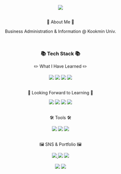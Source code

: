<div align="center">
  <img src="https://capsule-render.vercel.app/api?type=waving&color=auto&height=200&section=header&text=LyuDevz%20Github!&fontSize=90" />
</div>
<br />
<div align="center">
  <p>👻 About Me 👻</p>
  <p>Business Administration & Information @ Kookmin Univ.</p>
</div>
<br />
<div align="center">
  <h3> 📚 Tech Stack 📚 </h3>
  <p> ✏️ What I Have Learned ✏️ </p>
</div>
<div align="center">
  <img src="https://img.shields.io/badge/Python-3776AB?style=flat&logo=Python&logoColor=white" />
  <img src="https://img.shields.io/badge/HTML5-E34F26?style=flat&logo=HTML5&logoColor=white" />
  <img src="https://img.shields.io/badge/CSS3-1572B6?style=flat&logo=CSS3&logoColor=white" />
  <img src="https://img.shields.io/badge/JavaScript-F7DF1E?style=flat&logo=JavaScript&logoColor=white" />
</div>
<br />
<div align="center">
  <p> 🌱 Looking Forward to Learning 🌱 </p>
</div>
<div align="center">
  <img src="https://img.shields.io/badge/React-61DAFB?style=flat&logo=React&logoColor=white" />
  <img src="https://img.shields.io/badge/Redux-764ABC?style=flat&logo=Redux&logoColor=black" />
  <img src="https://img.shields.io/badge/TypeScript-3178C6?style=flat&logo=TypeScript&logoColor=white" />
  <img src="https://img.shields.io/badge/React%20Native-61DAFB?style=flat&logo=ReactNative&logoColor=white" />
</div>
<br />
<div align="center">
  <p> 🛠️ Tools 🛠️ </p>
</div>
<div align="center">
  <img src="https://img.shields.io/badge/Atom-66595C?style=flat&logo=Atom&logoColor=white" />
  <img src="https://img.shields.io/badge/Visual%20Studio%20Code-007ACC?style=flat&logo=VisualStudioCode&logoColor=white" />
  <img src="https://img.shields.io/badge/Github-181717?style=flat&logo=Github&logoColor=white" />
</div>  
<br />
<div align="center">
  <p> 🖼️ SNS & Portfolio 🖼️ </p>
</div>
<div align="center">
  <a href="https://www.instagram.com/sjl0921_/">
  <img src="https://img.shields.io/badge/Instagram-E4405F?style=flat&logo=Instagram&logoColor=white" />
  </a>
  <img src="https://img.shields.io/badge/Facebook-1877F2?style=flat&logo=Facebook&logoColor=white" />
  <img src="https://img.shields.io/badge/Notion-000000?style=flat&logo=Notion&logoColor=white" />
</div>  
<br />
<div align="center">
    <img src="https://github-readme-stats.vercel.app/api?username=LyuDevz&show_icons=true">

  <img src="https://github-readme-stats.vercel.app/api/top-langs/?username=LyuDevz&layout=compact">
</div>
